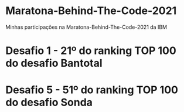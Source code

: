 # Maratona-Behind-The-Code-2021

Minhas participações na Maratona-Behind-The-Code-2021 da IBM

# Desafio 1 - 21º do ranking TOP 100 do desafio Bantotal

# Desafio 5 - 51º do ranking TOP 100 do desafio Sonda
